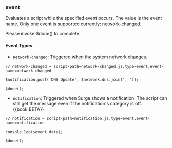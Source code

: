 ### event

Evaluates a script while the specified event occurs. The value is the event name. Only one event is supported currently: network-changed.

Please invoke $done() to complete.


#### Event Types

- `network-changed`: Triggered when the system network changes.

```
// network-changed = script-path=network-changed.js,type=event,event-name=network-changed

$notification.post('DNS Update', $network.dns.join(', '));

$done();
```

- `notification`: Triggered when Surge shows a notification. The script can still get the message even if the notification's category is off. {{book.BETA}}

```
// notification = script-path=notification.js,type=event,event-name=notification

console.log($event.data);

$done();
```

